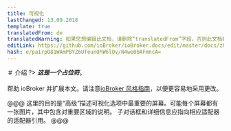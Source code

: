 ```yaml
---
title: 可视化
lastChanged: 13.09.2018
template: true
translatedFrom: de
translatedWarning: 如果您想编辑此文档，请删除“translatedFrom”字段，否则此文档将再次自动翻译
editLink: https://github.com/ioBroker/ioBroker.docs/edit/master/docs/zh-cn/viz/README.md
hash: e/pa1rpO81WAmPBYZ6UTeunOhW6lOv/N4we0bAFmncA=
---
```

＃ 介绍
?> ***这是一个占位符***。<br><br>帮助 ioBroker 并扩展本文。请注意[ioBroker 风格指南](community/styleguidedoc)，以便更容易地采用更改。

@@@ 这里的目的是“高级”描述可视化选项中最重要的屏幕。可能每个屏幕都有一张图片，其中包含对重要区域的说明。
子对话框和详细信息应指向相应适配器的适配器引用。
@@@